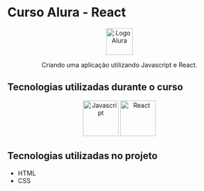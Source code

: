 # Curso Alura - React #

<p align="center">
<img src="https://github.com/MonicaHillman/aluraplay-requisicoes/raw/main/img/logo.png" alt="Logo Alura" width="60" height="60" />
</p>

<p align="center">
Criando uma aplicação utilizando Javascript e React.
</p>

## Tecnologias utilizadas durante o curso ##
<p align="center">
<img src="https://upload.wikimedia.org/wikipedia/commons/thumb/6/6a/JavaScript-logo.png/800px-JavaScript-logo.png" alt="Javascript" width="80" height="80" />&nbsp;<img src="https://mail.coder.clothing/images/stories/virtuemart/product/reactjs-logo-sticker.jpg" alt="React" width="80" height="80" />
</p>

## Tecnologias utilizadas no projeto ##
* HTML
* CSS
